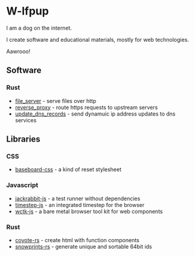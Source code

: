 # W-lfpup

I am a dog on the internet.

I create software and educational materials, mostly for web technologies.

Aawrooo!

## Software

### Rust

- [file_server](https://github.com/wolfpup-software/file_server) - serve files over http
- [reverse_proxy](https://github.com/wolfpup-software/reverse_proxy) - route https requests to upstream servers
- [update_dns_records](https://github.com/wolfpup-software/update_dns_records) - send dynamuic ip address updates to dns services

## Libraries

### CSS

- [baseboard-css](https://github.com/wolfpup-software/baseboard-css) - a kind of reset stylesheet

### Javascript

- [jackrabbit-js](https://github.com/wolfpup-software/jackrabbit-js) - a test runner without dependencies
- [timestep-js](https://github.com/wolfpup-software/timestep-js) - an integrated timestep for the browser
- [wctk-js](https://github.com/wolfpup-software/wctk-js) - a bare metal browser tool kit for web components

### Rust

- [coyote-rs](https://github.com/wolfpup-software/coyote-rs) - create html with function components
- [snowprints-rs](https://github.com/wolfpup-software/snowprints-rs) - generate unique and sortable 64bit ids


